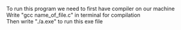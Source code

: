 To run this program we need to first have compiler on our machine<br>
Write "gcc name_of_file.c" in terminal for compilation <br>
Then write "./a.exe" to run this exe file <br>
